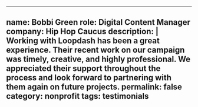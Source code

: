 ---
name: Bobbi Green
role: Digital Content Manager
company: Hip Hop Caucus
description: | 
  Working with Loopdash has been a great experience. Their recent work on our campaign was timely, creative, and highly professional. We appreciated their support throughout the process and look forward to partnering with them again on future projects.
permalink: false
category: nonprofit
tags: testimonials
--